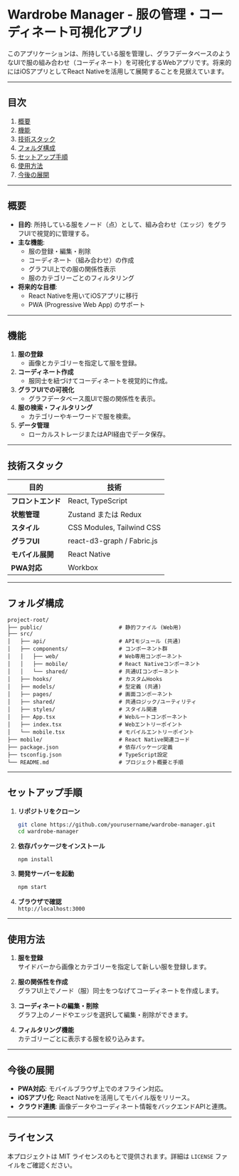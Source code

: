 
# **Wardrobe Manager - 服の管理・コーディネート可視化アプリ**

このアプリケーションは、所持している服を管理し、グラフデータベースのようなUIで服の組み合わせ（コーディネート）を可視化するWebアプリです。将来的にはiOSアプリとしてReact Nativeを活用して展開することを見据えています。

---

## **目次**
1. [概要](#概要)
2. [機能](#機能)
3. [技術スタック](#技術スタック)
4. [フォルダ構成](#フォルダ構成)
5. [セットアップ手順](#セットアップ手順)
6. [使用方法](#使用方法)
7. [今後の展開](#今後の展開)

---

## **概要**
- **目的**: 所持している服をノード（点）として、組み合わせ（エッジ）をグラフUIで視覚的に管理する。
- **主な機能**:  
   - 服の登録・編集・削除  
   - コーディネート（組み合わせ）の作成  
   - グラフUI上での服の関係性表示  
   - 服のカテゴリーごとのフィルタリング  
- **将来的な目標**:  
   - React Nativeを用いてiOSアプリに移行  
   - PWA (Progressive Web App) のサポート  

---

## **機能**
1. **服の登録**  
   - 画像とカテゴリーを指定して服を登録。  
2. **コーディネート作成**  
   - 服同士を紐づけてコーディネートを視覚的に作成。  
3. **グラフUIでの可視化**  
   - グラフデータベース風UIで服の関係性を表示。  
4. **服の検索・フィルタリング**  
   - カテゴリーやキーワードで服を検索。  
5. **データ管理**  
   - ローカルストレージまたはAPI経由でデータ保存。

---

## **技術スタック**

| **目的**              | **技術**                      |
|-----------------------|-------------------------------|
| **フロントエンド**    | React, TypeScript            |
| **状態管理**          | Zustand または Redux          |
| **スタイル**          | CSS Modules, Tailwind CSS    |
| **グラフUI**          | react-d3-graph / Fabric.js   |
| **モバイル展開**      | React Native                 |
| **PWA対応**           | Workbox                      |

---

## **フォルダ構成**

```
project-root/
├── public/                        # 静的ファイル (Web用)
├── src/                           
│   ├── api/                       # APIモジュール (共通)
│   ├── components/                # コンポーネント群
│   │   ├── web/                   # Web専用コンポーネント
│   │   ├── mobile/                # React Nativeコンポーネント
│   │   └── shared/                # 共通UIコンポーネント
│   ├── hooks/                     # カスタムHooks
│   ├── models/                    # 型定義 (共通)
│   ├── pages/                     # 画面コンポーネント
│   ├── shared/                    # 共通ロジック/ユーティリティ
│   ├── styles/                    # スタイル関連
│   ├── App.tsx                    # Webルートコンポーネント
│   ├── index.tsx                  # Webエントリーポイント
│   └── mobile.tsx                 # モバイルエントリーポイント
├── mobile/                        # React Native関連コード
├── package.json                   # 依存パッケージ定義
├── tsconfig.json                  # TypeScript設定
└── README.md                      # プロジェクト概要と手順
```

---

## **セットアップ手順**

1. **リポジトリをクローン**
   ```bash
   git clone https://github.com/yourusername/wardrobe-manager.git
   cd wardrobe-manager
   ```

2. **依存パッケージをインストール**
   ```bash
   npm install
   ```

3. **開発サーバーを起動**
   ```bash
   npm start
   ```

4. **ブラウザで確認**  
   `http://localhost:3000`

---

## **使用方法**

1. **服を登録**  
   サイドバーから画像とカテゴリーを指定して新しい服を登録します。

2. **服の関係性を作成**  
   グラフUI上でノード（服）同士をつなげてコーディネートを作成します。

3. **コーディネートの編集・削除**  
   グラフ上のノードやエッジを選択して編集・削除ができます。

4. **フィルタリング機能**  
   カテゴリーごとに表示する服を絞り込みます。

---

## **今後の展開**
- **PWA対応**: モバイルブラウザ上でのオフライン対応。  
- **iOSアプリ化**: React Nativeを活用してモバイル版をリリース。  
- **クラウド連携**: 画像データやコーディネート情報をバックエンドAPIと連携。

---

## **ライセンス**
本プロジェクトは MIT ライセンスのもとで提供されます。詳細は `LICENSE` ファイルをご確認ください。
